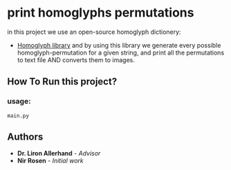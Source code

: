 # print homoglyphs permutations
in this project we use an open-source homoglyph dictionery: 
* [Homoglyph library](https://github.com/codebox/homoglyph)
and by using this library we generate every possible homoglyph-permutation for a given string, and print all the permutations to text file AND converts them to images.


## How To Run this project?
### usage: 
```
main.py
```

## Authors

* **Dr. Liron Allerhand** - *Advisor*
* **Nir Rosen** - *Initial work*


